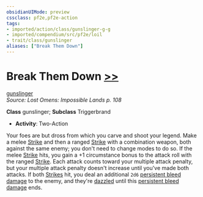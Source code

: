 ```yaml
---
obsidianUIMode: preview
cssclass: pf2e,pf2e-action
tags:
- imported/action/class/gunslinger-g-g
- imported/compendium/src/pf2e/loil
- trait/class/gunslinger
aliases: ["Break Them Down"]
---
```

# Break Them Down [>>](chapter-9-playing-the-game.md#Actions "Two-Action")
[gunslinger](rules/traits/gunslinger-g-g.md)  
*Source: Lost Omens: Impossible Lands p. 108*  

**Class** gunslinger; **Subclass** Triggerbrand
- **Activity**: Two-Action

Your foes are but dross from which you carve and shoot your legend. Make a melee [Strike](strike.md) and then a ranged [Strike](strike.md) with a combination weapon, both against the same enemy; you don't need to change modes to do so. If the melee [Strike](strike.md) hits, you gain a +1 circumstance bonus to the attack roll with the ranged [Strike](strike.md). Each attack counts toward your multiple attack penalty, but your multiple attack penalty doesn't increase until you've made both attacks. If both [Strikes](strike.md) hit, you deal an additional `2d6` [persistent bleed damage](conditions.md#Persistent%20Damage) to the enemy, and they're [dazzled](conditions.md#Dazzled) until this [persistent bleed damage](conditions.md#Persistent%20Damage) ends.